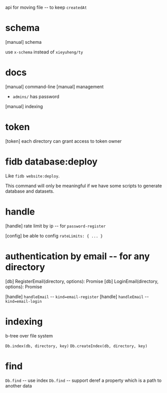 api for moving file -- to keep `createdAt`

# schema

[manual] schema

use `x-schema` instead of `xieyuheng/ty`

# docs

[manual] command-line
[manual] management

- `admins/` has password

[manual] indexing

# token

[token] each directory can grant access to token owner

# fidb database:deploy

Like `fidb website:deploy`.

This command will only be meaningful
if we have some scripts to generate database and datasets.

# handle

[handle] rate limit by ip -- for `password-register`

[config] be able to config `rateLimits: { ... }`

# authentication by email -- for any directory

[db] RegisterEmail(directory, options): Promise<void>
[db] LoginEmail(directory, options): Promise<Token>

[handle] `handleEmail` -- `kind=email-register`
[handle] `handleEmail` -- `kind=email-login`

# indexing

b-tree over file system

`Db.index(db, directory, key)`
`Db.createIndex(db, directory, key)`

# find

`Db.find` -- use index
`Db.find` -- support deref a property which is a path to another data
